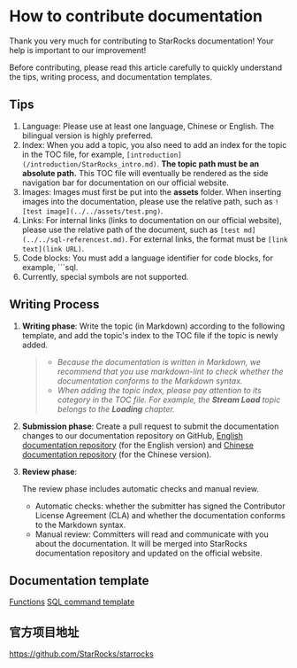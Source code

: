 # How to contribute documentation

Thank you very much for contributing to StarRocks documentation! Your help is important to our improvement!

Before contributing, please read this article carefully to quickly understand the tips, writing process, and documentation templates.

## Tips

1. Language: Please use at least one language, Chinese or English. The bilingual version is highly preferred.
2. Index: When you add a topic, you also need to add an index for the topic in the TOC file, for example, `[introduction](/introduction/StarRocks_intro.md)`. **The topic path must be an absolute path.** This TOC file will eventually be rendered as the side navigation bar for documentation on our official website.
3. Images: Images must first be put into the **assets** folder. When inserting images into the documentation, please use the relative path, such as `![test image](../../assets/test.png)`.
4. Links: For internal links (links to documentation on our official website), please use the relative path of the document, such as `[test md](../../sql-referencest.md)`. For external links,  the format must be `[link text](link URL)`.
5. Code blocks: You must add a language identifier for code blocks, for example, ```sql.
6. Currently, special symbols are not  supported.

## Writing Process

1. **Writing phase**: Write the topic (in Markdown) according to the following template, and add the topic's index to the TOC file if the topic is newly added.

    > - *Because the documentation is written in Markdown, we recommend that you use markdown-lint to check whether the documentation conforms to the Markdown syntax.*
    > - *When adding the topic index, please pay attention to* *its category* *in the TOC file.* *For* *example, the* ***Stream Load*** *topic* *belongs to the* ***Loading*** *chapter.*

2. **Submission phase**: Create a pull request to submit the documentation changes to our documentation repository on GitHub, [English documentation repository](https://github.com/StarRocks/docs) (for the English version) and [Chinese documentation repository](https://github.com/StarRocks/docs.zh-cn) (for the Chinese version).

3. **Review phase**:

    The review phase includes automatic checks and manual review.

    - Automatic checks: whether the submitter has signed the Contributor License Agreement (CLA) and whether the documentation conforms to the Markdown syntax.
    - Manual review: Committers will read and communicate with you about the documentation. It will be merged into StarRocks documentation repository and updated on the official website.

## Documentation template

[Functions](https://github.com/StarRocks/docs/blob/main/sql-reference/sql-functions/How%20to%20Write%20Functions%20Documentation.md)
[SQL command template](https://github.com/StarRocks/docs/blob/main/sql-reference/sql-statements/SQL%20command%20template.md)

## 官方项目地址
https://github.com/StarRocks/starrocks